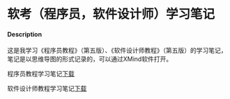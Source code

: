 # 软考（程序员，软件设计师）学习笔记

#### Description
这是我学习《程序员教程》（第五版）、《软件设计师教程》（第五版）的学习笔记，笔记是以思维导图的形式记录的，可以通过XMind软件打开。

程序员教程学习笔记[下载](https://gitee.com/hookind/ruankao/tree/master/Programmer/all_in_one/Programmer.xmind)

软件设计师教程学习笔记[下载](https://gitee.com/hookind/ruankao/tree/master/SoftwareDesigner/all_in_one/SoftwareDesigner.xmind)

